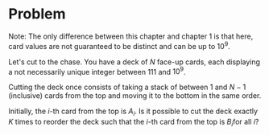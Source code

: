 # Problem

Note: The only difference between this chapter and chapter 1 is that here, card values are not guaranteed to be distinct and can be up to $10^9$.

Let's cut to the chase. You have a deck of $N$ face-up cards, each displaying a not necessarily unique integer between 111 and $10^9$.

Cutting the deck once consists of taking a stack of between $1$ and $N - 1$ (inclusive) cards from the top and moving it to the bottom in the same order.

Initially, the $i$-th card from the top is $A_i$​. Is it possible to cut the deck exactly $K$ times to reorder the deck such that the $i$-th card from the top is $B_i$​ for all $i$?
